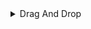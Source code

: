 <details>
  <summary>Drag And Drop</summary>

## Drag And Drop API

- 브라우저에서 어플리케이션이 드래그 앤 드롭 기능을 사용하게 해준다
- 브라우저에서 요소를 드래그를 할때, dragstart → drag(반복) → dragenter(잠재적 드롭 대상 요소) → dragover(반복) → dragleave / drop → dragend 순으로 흐른다.

## 브라우저 Drag & Drop 이벤트 정리

### 1. `dragstart`

- **이벤트 이름:**  
  사용자가 요소를 **눌러 끌기 시작**할 때 *한 번* 발생

- **발생 대상:**  
  드래그 **원본(소스) 요소**

- **언제 실행되나?:**  
  사용자가 요소를 드래그하기 위해 마우스(또는 터치)를 눌러 움직이기 *시작*할 때

- **주요 목적 / 개발자가 자주 하는 일:**  
  - `e.dataTransfer.setData()`로 드롭 대상에게 전달할 데이터 등록  
  - `e.dataTransfer.effectAllowed`로 허용 동작(예: `move`, `copy`) 지정  
  - 필요하다면 커스텀 Ghost(프리뷰) 이미지 설정


### 2. `drag`

- **이벤트 이름:**  
  드래그 중 **연속적으로** 발생

- **발생 대상:**  
  드래그 **원본 요소**

- **언제 실행되나?:**  
  마우스(또는 손가락)가 움직일 때마다, 드래그 과정이 **지속되는 동안 내내**

- **주요 목적 / 개발자가 자주 하는 일:**  
  - 실시간 위치 데이터 로깅 또는 시각적 효과 적용  
  - 드래그 경로에 따른 커스텀 안내선·도움말 표시


### 3. `dragenter`

- **이벤트 이름:**  
  드래그 객체가 **잠재적 드롭 대상** 영역 안으로 *처음* 진입할 때 발생

- **발생 대상:**  
  잠재적 **드롭 대상 요소**

- **언제 실행되나?:**  
  커서가 대상 요소의 경계를 **처음 통과**하는 순간

- **주요 목적 / 개발자가 자주 하는 일:**  
  - 드롭 가능함을 강조(하이라이트, 테두리 등)  
  - 내부 상태 초기화(예: 드롭 위치 계산 준비)


### 4. `dragover`

- **이벤트 이름:**  
  드래그 객체가 대상 위를 **지나는 동안 반복** 발생

- **발생 대상:**  
  잠재적 **드롭 대상 요소**

- **언제 실행되나?:**  
  커서가 대상 요소 위에 머무르는 동안 계속

- **주요 목적 / 개발자가 자주 하는 일:**  
  - `e.preventDefault()` 호출로 **드롭을 허용** (필수)  
  - `e.dataTransfer.dropEffect` 설정으로 사용자 피드백 제어(아이콘 변화 등)  
  - 실시간 드롭 위치(예: 삽입 가이드라인) 계산


### 5. `dragleave`

- **이벤트 이름:**  
  드래그 객체가 대상 요소 **경계 밖으로 벗어날 때** 발생

- **발생 대상:**  
  잠재적 **드롭 대상 요소**

- **언제 실행되나?:**  
  커서가 대상 영역 밖으로 이동하는 순간

- **주요 목적 / 개발자가 자주 하는 일:**  
  - `dragenter`에서 적용한 강조(하이라이트) 제거  
  - 내부 임시 상태 / 가이드라인 정리


### 6. `drop`

- **이벤트 이름:**  
  사용자가 **마우스 버튼을 놓는 순간** 발생

- **발생 대상:**  
  실제 **드롭이 이루어지는 대상 요소**

- **언제 실행되나?:**  
  드래그가 끝나고 객체가 대상 위에 놓일 때

- **주요 목적 / 개발자가 자주 하는 일:**  
  - `e.preventDefault()`로 기본 동작 차단(필수)  
  - `e.dataTransfer.getData()`를 통해 전송된 데이터 수신  
  - DOM 변경, 파일 업로드, 정렬 갱신 등 **드롭 후 로직** 실행


### 7. `dragend`

- **이벤트 이름:**  
  드래그 **작업이 완료**될 때(성공 ↔ 취소 관계없이) 발생

- **발생 대상:**  
  드래그 **원본 요소**

- **언제 실행되나?:**  
  `drop` 이벤트 직후 또는 사용자가 드래그를 취소했을 때

- **주요 목적 / 개발자가 자주 하는 일:**  
  - 원본 요소 스타일·클래스 복원  
  - 로딩 스피너·상태 플래그 등 **최종 정리 작업**


```javascript

```


```javascript

```




```javascript

```



</details>
